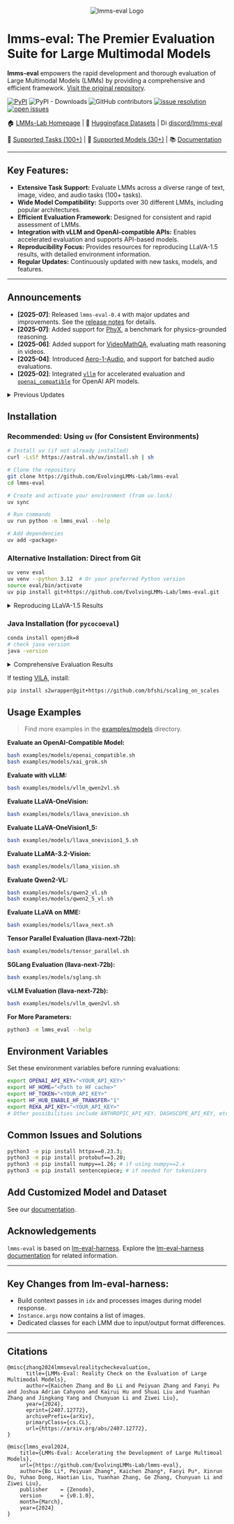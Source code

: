 <p align="center" width="70%">
<img src="https://i.postimg.cc/KvkLzbF9/WX20241212-014400-2x.png" alt="lmms-eval Logo">
</p>

# lmms-eval: The Premier Evaluation Suite for Large Multimodal Models

**lmms-eval** empowers the rapid development and thorough evaluation of Large Multimodal Models (LMMs) by providing a comprehensive and efficient framework. [Visit the original repository](https://github.com/EvolvingLMMs-Lab/lmms-eval).

[![PyPI](https://img.shields.io/pypi/v/lmms-eval)](https://pypi.org/project/lmms-eval)
![PyPI - Downloads](https://img.shields.io/pypi/dm/lmms-eval)
![GitHub contributors](https://img.shields.io/github/contributors/EvolvingLMMs-Lab/lmms-eval)
[![issue resolution](https://img.shields.io/github/issues-closed-raw/EvolvingLMMs-Lab/lmms-eval)](https://github.com/EvolvingLMMs-Lab/lmms-eval/issues)
[![open issues](https://img.shields.io/github/issues-raw/EvolvingLMMs-Lab/lmms-eval)](https://github.com/EvolvingLMMs-Lab/lmms-eval/issues)

🏠 [LMMs-Lab Homepage](https://www.lmms-lab.com/) | 🤗 [Huggingface Datasets](https://huggingface.co/lmms-lab) | <a href="https://emoji.gg/emoji/1684-discord-thread"><img src="https://cdn3.emoji.gg/emojis/1684-discord-thread.png" width="14px" height="14px" alt="Discord_Thread"></a> [discord/lmms-eval](https://discord.gg/zdkwKUqrPy)

📖 [Supported Tasks (100+)](https://github.com/EvolvingLMMs-Lab/lmms-eval/blob/main/docs/current_tasks.md) | 🌟 [Supported Models (30+)](https://github.com/EvolvingLMMs-Lab/lmms-eval/tree/main/lmms_eval/models) | 📚 [Documentation](docs/README.md)

---

## Key Features:

*   **Extensive Task Support:** Evaluate LMMs across a diverse range of text, image, video, and audio tasks (100+ tasks).
*   **Wide Model Compatibility:** Supports over 30 different LMMs, including popular architectures.
*   **Efficient Evaluation Framework:** Designed for consistent and rapid assessment of LMMs.
*   **Integration with vLLM and OpenAI-compatible APIs:** Enables accelerated evaluation and supports API-based models.
*   **Reproducibility Focus:** Provides resources for reproducing LLaVA-1.5 results, with detailed environment information.
*   **Regular Updates:** Continuously updated with new tasks, models, and features.

---

## Announcements

*   **[2025-07]**: Released `lmms-eval-0.4` with major updates and improvements. See the [release notes](https://github.com/EvolvingLMMs-Lab/lmms-eval/blob/main/docs/lmms-eval-0.4.md) for details.
*   **[2025-07]**: Added support for [PhyX](https://phyx-bench.github.io/), a benchmark for physics-grounded reasoning.
*   **[2025-06]**: Added support for [VideoMathQA](https://mbzuai-oryx.github.io/VideoMathQA), evaluating math reasoning in videos.
*   **[2025-04]**: Introduced [Aero-1-Audio](https://www.lmms-lab.com/posts/aero_audio/), and support for batched audio evaluations.
*   **[2025-02]**: Integrated [`vllm`](https://github.com/EvolvingLMMs-Lab/lmms-eval/pull/544) for accelerated evaluation and [`openai_compatible`](https://github.com/EvolvingLMMs-Lab/lmms-eval/pull/546) for OpenAI API models.

<details>
<summary>Previous Updates</summary>
- [2025-01] 🎓🎓 Released our new benchmark: [Video-MMMU: Evaluating Knowledge Acquisition from Multi-Discipline Professional Videos](https://arxiv.org/abs/2501.13826).
- [2024-12] 🎉🎉 Presented [MME-Survey: A Comprehensive Survey on Evaluation of Multimodal LLMs](https://arxiv.org/pdf/2411.15296).
- [2024-11] 🔈🔊 Upgraded `lmms-eval/v0.3.0` with audio evaluation support.
- [2024-10] 🎉🎉 Welcomed [NaturalBench](https://huggingface.co/datasets/BaiqiL/NaturalBench) for vision-centric VQA.
- [2024-10] 🎉🎉 Welcomed [TemporalBench](https://huggingface.co/datasets/microsoft/TemporalBench) for fine-grained temporal understanding.
- [2024-10] 🎉🎉 Welcomed new tasks [VDC](https://rese1f.github.io/aurora-web/), [MovieChat-1K](https://rese1f.github.io/MovieChat/), and [Vinoground](https://vinoground.github.io/). Also welcomed the new models: [AuroraCap](https://github.com/rese1f/aurora) and [MovieChat](https://github.com/rese1f/MovieChat).
- [2024-09] 🎉🎉 Welcomed new tasks [MMSearch](https://mmsearch.github.io/) and [MME-RealWorld](https://mme-realworld.github.io/) for inference acceleration
- [2024-09] ⚙️️⚙️️️️ Upgraded `lmms-eval` to `0.2.3` with more tasks and features, with code credit to [lm-evaluation-harness](https://github.com/EleutherAI/lm-evaluation-harness)
- [2024-08] 🎉🎉 Welcomed the new model [LLaVA-OneVision](https://huggingface.co/papers/2408.03326), [Mantis](https://github.com/EvolvingLMMs-Lab/lmms-eval/pull/162), new tasks [MVBench](https://huggingface.co/datasets/OpenGVLab/MVBench), [LongVideoBench](https://github.com/EvolvingLMMs-Lab/lmms-eval/pull/117), [MMStar](https://github.com/EvolvingLMMs-Lab/lmms-eval/pull/158). We provide new feature of SGlang Runtime API for llava-onevision model, please refer the [doc](https://github.com/EvolvingLMMs-Lab/lmms-eval/blob/main/docs/commands.md) for inference acceleration
- [2024-07] 👨‍💻👨‍💻 Upgraded `lmms-eval/v0.2.1` to support more models and evaluation tasks, e.g. [Details Captions](https://github.com/EvolvingLMMs-Lab/lmms-eval/pull/136), [MLVU](https://arxiv.org/abs/2406.04264), [WildVision-Bench](https://huggingface.co/datasets/WildVision/wildvision-arena-data), [VITATECS](https://github.com/lscpku/VITATECS) and [LLaVA-Interleave-Bench](https://llava-vl.github.io/blog/2024-06-16-llava-next-interleave/).
- [2024-07] 🎉🎉 Released the [technical report](https://arxiv.org/abs/2407.12772) and [LiveBench](https://huggingface.co/spaces/lmms-lab/LiveBench)! 
- [2024-06] 🎬🎬 Upgraded `lmms-eval/v0.2.0` to support video evaluations.
- [2024-03] 📝📝 Released the first version of `lmms-eval`.
</details>

## Installation

### Recommended: Using `uv` (for Consistent Environments)

```bash
# Install uv (if not already installed)
curl -LsSf https://astral.sh/uv/install.sh | sh

# Clone the repository
git clone https://github.com/EvolvingLMMs-Lab/lmms-eval
cd lmms-eval

# Create and activate your environment (from uv.lock)
uv sync

# Run commands
uv run python -m lmms_eval --help

# Add dependencies
uv add <package>
```

### Alternative Installation: Direct from Git

```bash
uv venv eval
uv venv --python 3.12  # Or your preferred Python version
source eval/bin/activate
uv pip install git+https://github.com/EvolvingLMMs-Lab/lmms-eval.git
```

<details>
<summary>Reproducing LLaVA-1.5 Results</summary>

Refer to the [environment install script](miscs/repr_scripts.sh) and [torch environment info](miscs/repr_torch_envs.txt) to reproduce LLaVA-1.5 paper results.
Also, check the [results check](miscs/llava_result_check.md) for environment variations.

</details>

### Java Installation (for `pycocoeval`)

```bash
conda install openjdk=8
# check java version
java -version
```

<details>
<summary>Comprehensive Evaluation Results</summary>
Detailed results for the LLaVA series models are available in the Google Sheet [here](https://docs.google.com/spreadsheets/d/1a5ImfdKATDI8T7Cwh6eH-bEsnQFzanFraFUgcS9KHWc/edit?usp=sharing) and the raw data exported from Weights & Biases [here](https://docs.google.com/spreadsheets/d/1AvaEmuG4csSmXaHjgu4ei1KBMmNNW8wflOD_kkTDdv8/edit?usp=sharing).
</details>

If testing [VILA](https://github.com/NVlabs/VILA), install:

```bash
pip install s2wrapper@git+https://github.com/bfshi/scaling_on_scales
```

## Usage Examples

> Find more examples in the [examples/models](examples/models) directory.

**Evaluate an OpenAI-Compatible Model:**

```bash
bash examples/models/openai_compatible.sh
bash examples/models/xai_grok.sh
```

**Evaluate with vLLM:**

```bash
bash examples/models/vllm_qwen2vl.sh
```

**Evaluate LLaVA-OneVision:**

```bash
bash examples/models/llava_onevision.sh
```

**Evaluate LLaVA-OneVision1_5:**

```bash
bash examples/models/llava_onevision1_5.sh
```

**Evaluate LLaMA-3.2-Vision:**

```bash
bash examples/models/llama_vision.sh
```

**Evaluate Qwen2-VL:**

```bash
bash examples/models/qwen2_vl.sh
bash examples/models/qwen2_5_vl.sh
```

**Evaluate LLaVA on MME:**

```bash
bash examples/models/llava_next.sh
```

**Tensor Parallel Evaluation (llava-next-72b):**

```bash
bash examples/models/tensor_parallel.sh
```

**SGLang Evaluation (llava-next-72b):**

```bash
bash examples/models/sglang.sh
```

**vLLM Evaluation (llava-next-72b):**

```bash
bash examples/models/vllm_qwen2vl.sh
```

**For More Parameters:**

```bash
python3 -m lmms_eval --help
```

## Environment Variables

Set these environment variables before running evaluations:

```bash
export OPENAI_API_KEY="<YOUR_API_KEY>"
export HF_HOME="<Path to HF cache>"
export HF_TOKEN="<YOUR_API_KEY>"
export HF_HUB_ENABLE_HF_TRANSFER="1"
export REKA_API_KEY="<YOUR_API_KEY>"
# Other possibilities include ANTHROPIC_API_KEY, DASHSCOPE_API_KEY, etc.
```

## Common Issues and Solutions

```bash
python3 -m pip install httpx==0.23.3;
python3 -m pip install protobuf==3.20;
python3 -m pip install numpy==1.26; # if using numpy==2.x
python3 -m pip install sentencepiece; # if needed for tokenizers
```

## Add Customized Model and Dataset

See our [documentation](docs/README.md).

## Acknowledgements

`lmms-eval` is based on [lm-eval-harness](https://github.com/EleutherAI/lm-evaluation-harness). Explore the [lm-eval-harness documentation](https://github.com/EleutherAI/lm-evaluation-harness/tree/main/docs) for related information.

---

## Key Changes from lm-eval-harness:

*   Build context passes in `idx` and processes images during model response.
*   `Instance.args` now contains a list of images.
*   Dedicated classes for each LMM due to input/output format differences.

---

## Citations

```shell
@misc{zhang2024lmmsevalrealitycheckevaluation,
      title={LMMs-Eval: Reality Check on the Evaluation of Large Multimodal Models},
      author={Kaichen Zhang and Bo Li and Peiyuan Zhang and Fanyi Pu and Joshua Adrian Cahyono and Kairui Hu and Shuai Liu and Yuanhan Zhang and Jingkang Yang and Chunyuan Li and Ziwei Liu},
      year={2024},
      eprint={2407.12772},
      archivePrefix={arXiv},
      primaryClass={cs.CL},
      url={https://arxiv.org/abs/2407.12772},
}

@misc{lmms_eval2024,
    title={LMMs-Eval: Accelerating the Development of Large Multimoal Models},
    url={https://github.com/EvolvingLMMs-Lab/lmms-eval},
    author={Bo Li*, Peiyuan Zhang*, Kaichen Zhang*, Fanyi Pu*, Xinrun Du, Yuhao Dong, Haotian Liu, Yuanhan Zhang, Ge Zhang, Chunyuan Li and Ziwei Liu},
    publisher    = {Zenodo},
    version      = {v0.1.0},
    month={March},
    year={2024}
}
```